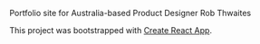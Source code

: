 Portfolio site for Australia-based Product Designer Rob Thwaites

This project was bootstrapped with [Create React App](https://github.com/facebook/create-react-app).
